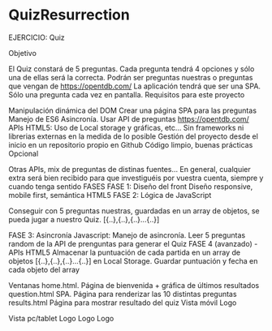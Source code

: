 # QuizResurrection
EJERCICIO: Quiz 

Objetivo

El Quiz constará de 5 preguntas. Cada pregunta tendrá 4 opciones y sólo una de ellas será la correcta. Podrán ser preguntas nuestras o preguntas que vengan de https://opentdb.com/ La aplicación tendrá que ser una SPA. Sólo una pregunta cada vez en pantalla. Requisitos para este proyecto

Manipulación dinámica del DOM Crear una página SPA para las preguntas Manejo de ES6 Asincronía. Usar API de preguntas https://opentdb.com/ APIs HTML5: Uso de Local storage y gráficas, etc… Sin frameworks ni librerias externas en la medida de lo posible Gestión del proyecto desde el inicio en un repositorio propio en Github Código limpio, buenas prácticas Opcional

Otras APIs, mix de preguntas de distinas fuentes… En general, cualquier extra será bien recibido para que investiguéis por vuestra cuenta, siempre y cuando tenga sentido FASES FASE 1: Diseño del front Diseño responsive, mobile first, semántica HTML5 FASE 2: Lógica de JavaScript 

Conseguir con 5 preguntas nuestras, guardadas en un array de objetos, se pueda jugar a nuestro Quiz. [{..},{..},{..}...{..}]

FASE 3: Asincronía Javascript: Manejo de asincronía. Leer 5 preguntas random de la API de prenguntas para generar el Quiz FASE 4 (avanzado) - APIs HTML5 Almacenar la puntuación de cada partida en un array de objetos [{..},{..},{..}...{..}] en Local Storage. Guardar puntuación y fecha en cada objeto del array


Ventanas home.html. Página de bienvenida + gráfica de últimos resultados question.html SPA. Página para renderizar las 10 distintas preguntas results.html Página para mostrar resultado del quiz Vista móvil Logo

Vista pc/tablet Logo Logo Logo

